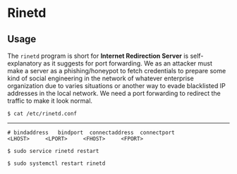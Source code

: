 # Rinetd

## Usage

The `rinetd` program is short for **Internet Redirection Server** is self-explanatory as it suggests for port forwarding. We as an attacker must make a server as a phishing/honeypot to fetch credentials to prepare some kind of social engineering in the network of whatever enterprise organization due to varies situations or another way to evade blacklisted IP addresses in the local network. We need a port 
forwarding to redirect the traffic to make it look normal.

`$ cat /etc/rinetd.conf`

---

```
# bindaddress   bindport  connectaddress  connectport
<LHOST>     <LPORT>     <FHOST>     <FPORT>
```

`$ sudo service rinetd restart`

`$ sudo systemctl restart rinetd`
